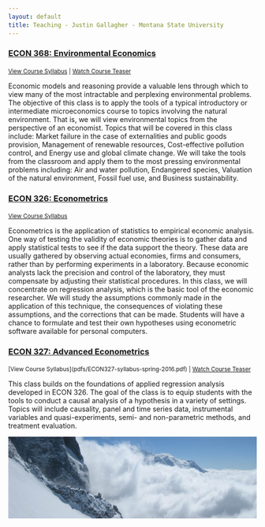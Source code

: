 ```yaml
---
layout: default
title: Teaching - Justin Gallagher - Montana State University
---
```


<div class="section" id="mainContainer">
<div class="row">

<div class="col-md-4" editable="true" id="LeftColumn">
<div class="well" markdown="1">

### [ECON 368: Environmental Economics](http://weatherhead.case.edu/academics/courses/ECON368)
<small>
    <a href="pdfs/ECON368-syllabus-fall-2016.pdf">View Course Syllabus</a>
    | <a href="https://www.youtube.com/watch?v=Vyeqg4RxYPI" target="_blank">
        <i class="fa fa-youtube-play" style="color:#cd201f;"></i> Watch Course Teaser
    </a>
</small>

Economic models and reasoning provide a valuable lens through which to view many of the most intractable and perplexing environmental problems. The objective of this class is to apply the tools of a typical introductory or intermediate microeconomics course to topics involving the natural environment. That is, we will view environmental topics from the perspective of an economist. Topics that will be covered in this class include: Market failure in the case of externalities and public goods provision, Management of renewable resources, Cost-effective pollution control, and Energy use and global climate change. We will take the tools from the classroom and apply them to the most pressing environmental problems including: Air and water pollution, Endangered species, Valuation of the natural environment, Fossil fuel use, and Business sustainability.

</div>
</div>

<div class="col-md-4" editable="true" id="MainColumn">
<div class="well" markdown="1">

### [ECON 326: Econometrics](http://weatherhead.case.edu/academics/courses/ECON326)
<small>
    <a href="pdfs/ECON326-syllabus-spring-2017.pdf">View Course Syllabus</a>
</small>

Econometrics is the application of statistics to empirical economic analysis. One way of testing the validity of economic theories is to gather data and apply statistical tests to see if the data support the theory. These data are usually gathered by observing actual economies, firms and consumers, rather than by performing experiments in a laboratory. Because economic analysts lack the precision and control of the laboratory, they must compensate by adjusting their statistical procedures. In this class, we will concentrate on regression analysis, which is the basic tool of the economic researcher. We will study the assumptions commonly made in the application of this technique, the consequences of violating these assumptions, and the corrections that can be made. Students will have a chance to formulate and test their own hypotheses using econometric software available for personal computers.

</div>
</div>

<div class="col-md-4" editable="true" id="RightColumn">
<div class="well" markdown="1">

### [ECON 327: Advanced Econometrics](http://weatherhead.case.edu/academics/courses/ECON327)
<small>
    [View Course Syllabus](pdfs/ECON327-syllabus-spring-2016.pdf)
    | <a href="https://www.youtube.com/watch?v=jDF4-ZSY1k4" target="_blank">
        <i class="fa fa-youtube-play" style="color:#cd201f;"></i> Watch Course Teaser</a>
</small>

This class builds on the foundations of applied regression analysis developed in ECON 326. The goal of the class is to equip students with the tools to conduct a causal analysis of a hypothesis in a variety of settings. Topics will include causality, panel and time series data, instrumental variables and quasi-experiments, semi- and non-parametric methods, and treatment evaluation.

</div>
</div>

</div>

<img class="img-responsive" alt="Argentiere Summit - Chamonix Valley, France" src="images/argentiere_top_view.jpg" />
</div>
